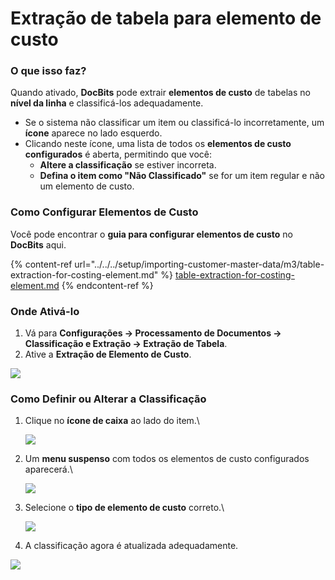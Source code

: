 # Extração de tabela para elemento de custo

### **O que isso faz?**

Quando ativado, **DocBits** pode extrair **elementos de custo** de tabelas no **nível da linha** e classificá-los adequadamente.

* Se o sistema não classificar um item ou classificá-lo incorretamente, um **ícone** aparece no lado esquerdo.
* Clicando neste ícone, uma lista de todos os **elementos de custo configurados** é aberta, permitindo que você:
  * **Altere a classificação** se estiver incorreta.
  * **Defina o item como "Não Classificado"** se for um item regular e não um elemento de custo.

### **Como Configurar Elementos de Custo**

Você pode encontrar o **guia para configurar elementos de custo** no **DocBits** aqui.

{% content-ref url="../../../setup/importing-customer-master-data/m3/table-extraction-for-costing-element.md" %}
[table-extraction-for-costing-element.md](../../../setup/importing-customer-master-data/m3/table-extraction-for-costing-element.md)
{% endcontent-ref %}

### **Onde Ativá-lo**

1. Vá para **Configurações → Processamento de Documentos → Classificação e Extração → Extração de Tabela**.
2. Ative a **Extração de Elemento de Custo**.

![](https://docs.docbits.com/~gitbook/image?url=https%3A%2F%2F578966019-files.gitbook.io%2F%7E%2Ffiles%2Fv0%2Fb%2Fgitbook-x-prod.appspot.com%2Fo%2Fspaces%252FT2n2w4uDCJvv7CJ5zrdk%252Fuploads%252FN4xQElfDjafa0j3MsOci%252FiScreen%2520Shoter%2520-%2520Google%2520Chrome%2520-%2520250211105422.jpg%3Falt%3Dmedia%26token%3D1747b85a-e63b-47a2-a840-30a29e9cbb5b\&width=768\&dpr=4\&quality=100\&sign=899c0c30\&sv=2)

### **Como Definir ou Alterar a Classificação**

1.  Clique no **ícone de caixa** ao lado do item.\


    ![](https://docs.docbits.com/~gitbook/image?url=https%3A%2F%2F578966019-files.gitbook.io%2F%7E%2Ffiles%2Fv0%2Fb%2Fgitbook-x-prod.appspot.com%2Fo%2Fspaces%252FT2n2w4uDCJvv7CJ5zrdk%252Fuploads%252Fi1e75WhGp8qnSmBwlUTo%252FiScreen%2520Shoter%2520-%2520Google%2520Chrome%2520-%2520250211104810.jpg%3Falt%3Dmedia%26token%3D2a1a7788-3142-432a-beee-2eed90efd2cc\&width=768\&dpr=4\&quality=100\&sign=85c733ae\&sv=2)
2.  Um **menu suspenso** com todos os elementos de custo configurados aparecerá.\


    ![](https://docs.docbits.com/~gitbook/image?url=https%3A%2F%2F578966019-files.gitbook.io%2F%7E%2Ffiles%2Fv0%2Fb%2Fgitbook-x-prod.appspot.com%2Fo%2Fspaces%252FT2n2w4uDCJvv7CJ5zrdk%252Fuploads%252F3K5INmhW8uWBgyH8bb07%252FiScreen%2520Shoter%2520-%2520Google%2520Chrome%2520-%2520250211102530.jpg%3Falt%3Dmedia%26token%3Ddf6e9ddd-83bf-43e3-a9a8-34f495b188b9\&width=768\&dpr=4\&quality=100\&sign=c850d3eb\&sv=2)
3.  Selecione o **tipo de elemento de custo** correto.\


    ![](https://docs.docbits.com/~gitbook/image?url=https%3A%2F%2F578966019-files.gitbook.io%2F%7E%2Ffiles%2Fv0%2Fb%2Fgitbook-x-prod.appspot.com%2Fo%2Fspaces%252FT2n2w4uDCJvv7CJ5zrdk%252Fuploads%252F7AyvJTuh5NlL0slt61MA%252FiScreen%2520Shoter%2520-%2520Google%2520Chrome%2520-%2520250211102650.jpg%3Falt%3Dmedia%26token%3D94bb3b0b-1f3d-4039-829d-3bdc129de384\&width=768\&dpr=4\&quality=100\&sign=99fd91cf\&sv=2)
4. A classificação agora é atualizada adequadamente.

![](https://docs.docbits.com/~gitbook/image?url=https%3A%2F%2F578966019-files.gitbook.io%2F%7E%2Ffiles%2Fv0%2Fb%2Fgitbook-x-prod.appspot.com%2Fo%2Fspaces%252FT2n2w4uDCJvv7CJ5zrdk%252Fuploads%252FHnSHUPYRZzfOyKszudIq%252FiScreen%2520Shoter%2520-%2520Google%2520Chrome%2520-%2520250211103411.jpg%3Falt%3Dmedia%26token%3De670d09e-f54e-48a9-ab10-e85dd38f068b\&width=768\&dpr=4\&quality=100\&sign=efdc08cc\&sv=2)
